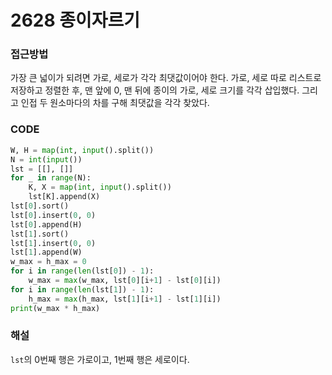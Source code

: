 # 2628 종이자르기



### 접근방법

가장 큰 넓이가 되려면 가로, 세로가 각각 최댓값이어야 한다. 가로, 세로 따로 리스트로 저장하고 정렬한 후, 맨 앞에 0, 맨 뒤에 종이의 가로, 세로 크기를 각각 삽입했다. 그리고 인접 두 원소마다의 차를 구해 최댓값을 각각 찾았다.

### CODE

```python
W, H = map(int, input().split())
N = int(input())
lst = [[], []]
for _ in range(N):
    K, X = map(int, input().split())
    lst[K].append(X)
lst[0].sort()
lst[0].insert(0, 0)
lst[0].append(H)
lst[1].sort()
lst[1].insert(0, 0)
lst[1].append(W)
w_max = h_max = 0
for i in range(len(lst[0]) - 1):
    w_max = max(w_max, lst[0][i+1] - lst[0][i])
for i in range(len(lst[1]) - 1):
    h_max = max(h_max, lst[1][i+1] - lst[1][i])
print(w_max * h_max)
```

### 해설

`lst`의 0번째 행은 가로이고, 1번째 행은 세로이다.

